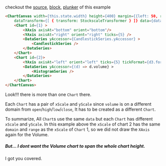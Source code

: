 checkout the [source](https://gist.github.com/rrag/88cd65baa331d57caa83), [block](http://bl.ocks.org/rrag/88cd65baa331d57caa83), [plunker](http://plnkr.co/edit/gist:88cd65baa331d57caa83?p=preview) of this example

```html
<ChartCanvas width={this.state.width} height={400} margin={{left: 50, right: 50, top:10, bottom: 30}} initialDisplay={100}
	dataTransform={[ { transform: StockscaleTransformer } ]} data={data} type="svg">
	<Chart id={1} >
		<XAxis axisAt="bottom" orient="bottom"/>
		<YAxis axisAt="right" orient="right" ticks={5} />
		<DataSeries yAccessor={CandlestickSeries.yAccessor} >
			<CandlestickSeries />
		</DataSeries>
	</Chart>
	<Chart id={2}>
		<YAxis axisAt="left" orient="left" ticks={5} tickFormat={d3.format("s")}/>
		<DataSeries yAccessor={(d) => d.volume} >
			<HistogramSeries />
		</DataSeries>
	</Chart>
</ChartCanvas>
```

Look!!! there is more than one `Chart` there.

Each `Chart` has a pair of `xScale` and `yScale` since `volume` is on a different domain from `open`/`high`/`low`/`close`, It has to be created as a different `Chart`.

To summarize, All `Chart`s use the same `data` but each `Chart` has different `xScale` and `yScale`. In this example above the `xScale` of chart 2 has the same `domain` and `range` as the `xScale` of `Chart` 1, so we did not draw the `XAxis` again for the Volume.

##### But... I dont want the Volume chart to span the whole chart height.

I got you covered.
